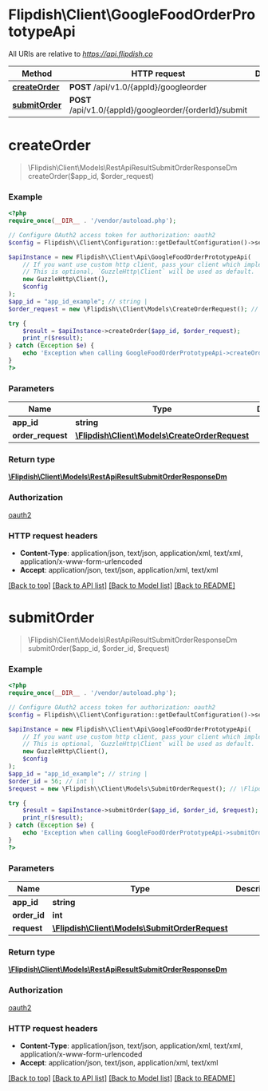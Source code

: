 # Flipdish\\Client\GoogleFoodOrderPrototypeApi

All URIs are relative to *https://api.flipdish.co*

Method | HTTP request | Description
------------- | ------------- | -------------
[**createOrder**](GoogleFoodOrderPrototypeApi.md#createOrder) | **POST** /api/v1.0/{appId}/googleorder | 
[**submitOrder**](GoogleFoodOrderPrototypeApi.md#submitOrder) | **POST** /api/v1.0/{appId}/googleorder/{orderId}/submit | 


# **createOrder**
> \Flipdish\\Client\Models\RestApiResultSubmitOrderResponseDm createOrder($app_id, $order_request)



### Example
```php
<?php
require_once(__DIR__ . '/vendor/autoload.php');

// Configure OAuth2 access token for authorization: oauth2
$config = Flipdish\\Client\Configuration::getDefaultConfiguration()->setAccessToken('YOUR_ACCESS_TOKEN');

$apiInstance = new Flipdish\\Client\Api\GoogleFoodOrderPrototypeApi(
    // If you want use custom http client, pass your client which implements `GuzzleHttp\ClientInterface`.
    // This is optional, `GuzzleHttp\Client` will be used as default.
    new GuzzleHttp\Client(),
    $config
);
$app_id = "app_id_example"; // string | 
$order_request = new \Flipdish\\Client\Models\CreateOrderRequest(); // \Flipdish\\Client\Models\CreateOrderRequest | 

try {
    $result = $apiInstance->createOrder($app_id, $order_request);
    print_r($result);
} catch (Exception $e) {
    echo 'Exception when calling GoogleFoodOrderPrototypeApi->createOrder: ', $e->getMessage(), PHP_EOL;
}
?>
```

### Parameters

Name | Type | Description  | Notes
------------- | ------------- | ------------- | -------------
 **app_id** | **string**|  |
 **order_request** | [**\Flipdish\\Client\Models\CreateOrderRequest**](../Model/CreateOrderRequest.md)|  |

### Return type

[**\Flipdish\\Client\Models\RestApiResultSubmitOrderResponseDm**](../Model/RestApiResultSubmitOrderResponseDm.md)

### Authorization

[oauth2](../../README.md#oauth2)

### HTTP request headers

 - **Content-Type**: application/json, text/json, application/xml, text/xml, application/x-www-form-urlencoded
 - **Accept**: application/json, text/json, application/xml, text/xml

[[Back to top]](#) [[Back to API list]](../../README.md#documentation-for-api-endpoints) [[Back to Model list]](../../README.md#documentation-for-models) [[Back to README]](../../README.md)

# **submitOrder**
> \Flipdish\\Client\Models\RestApiResultSubmitOrderResponseDm submitOrder($app_id, $order_id, $request)



### Example
```php
<?php
require_once(__DIR__ . '/vendor/autoload.php');

// Configure OAuth2 access token for authorization: oauth2
$config = Flipdish\\Client\Configuration::getDefaultConfiguration()->setAccessToken('YOUR_ACCESS_TOKEN');

$apiInstance = new Flipdish\\Client\Api\GoogleFoodOrderPrototypeApi(
    // If you want use custom http client, pass your client which implements `GuzzleHttp\ClientInterface`.
    // This is optional, `GuzzleHttp\Client` will be used as default.
    new GuzzleHttp\Client(),
    $config
);
$app_id = "app_id_example"; // string | 
$order_id = 56; // int | 
$request = new \Flipdish\\Client\Models\SubmitOrderRequest(); // \Flipdish\\Client\Models\SubmitOrderRequest | 

try {
    $result = $apiInstance->submitOrder($app_id, $order_id, $request);
    print_r($result);
} catch (Exception $e) {
    echo 'Exception when calling GoogleFoodOrderPrototypeApi->submitOrder: ', $e->getMessage(), PHP_EOL;
}
?>
```

### Parameters

Name | Type | Description  | Notes
------------- | ------------- | ------------- | -------------
 **app_id** | **string**|  |
 **order_id** | **int**|  |
 **request** | [**\Flipdish\\Client\Models\SubmitOrderRequest**](../Model/SubmitOrderRequest.md)|  |

### Return type

[**\Flipdish\\Client\Models\RestApiResultSubmitOrderResponseDm**](../Model/RestApiResultSubmitOrderResponseDm.md)

### Authorization

[oauth2](../../README.md#oauth2)

### HTTP request headers

 - **Content-Type**: application/json, text/json, application/xml, text/xml, application/x-www-form-urlencoded
 - **Accept**: application/json, text/json, application/xml, text/xml

[[Back to top]](#) [[Back to API list]](../../README.md#documentation-for-api-endpoints) [[Back to Model list]](../../README.md#documentation-for-models) [[Back to README]](../../README.md)

